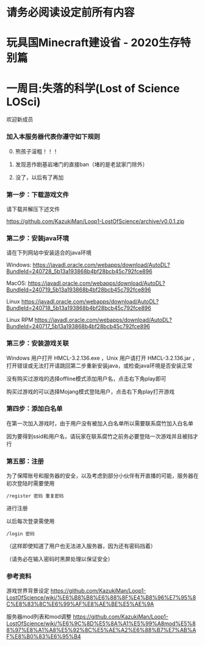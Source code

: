 # 请务必阅读设定前所有内容
# 玩具国Minecraft建设省 - 2020生存特别篇
# 一周目:失落的科学(Lost of Science LOSci)

欢迎新成员

### 加入本服务器代表你遵守如下规则
0. 熊孩子滚粗！！！

1. 发现恶作剧基岩堵门的直接ban（堵的是老鼠家门除外）

2. 没了，以后有了再加



### 第一步：下载游戏文件

请下载并解压下述文件

https://github.com/KazukiMan/Loop1-LostOfScience/archive/v0.0.1.zip


### 第二步：安装java环境

请在下列网站中安装适合的java环境

Windows: https://javadl.oracle.com/webapps/download/AutoDL?BundleId=240728_5b13a193868b4bf28bcb45c792fce896

MacOS: https://javadl.oracle.com/webapps/download/AutoDL?BundleId=240719_5b13a193868b4bf28bcb45c792fce896

Linux https://javadl.oracle.com/webapps/download/AutoDL?BundleId=240718_5b13a193868b4bf28bcb45c792fce896

Linux RPM https://javadl.oracle.com/webapps/download/AutoDL?BundleId=240717_5b13a193868b4bf28bcb45c792fce896




### 第三步：安装游戏关联

Windows 用户打开 HMCL-3.2.136.exe ，Unix 用户请打开 HMCL-3.2.136.jar ，打开错误或无法打开请跳回第二步重新安装java，或检查java环境是否安装正常


没有购买过游戏的选择offline模式添加用户名，点击右下角play即可

购买过游戏的可以选择Mojang模式登陆用户，点击右下角play打开游戏


### 第四步：添加白名单

在第一次加入游戏时，由于用户没有被加入白名单所以需要联系腐竹加入白名单

因为要得到ssid和用户名，请玩家在联系腐竹之前务必要登陆一次游戏并且被挡才行


### 第五部：注册

为了保障账号和服务器的安全，以及考虑到部分小伙伴有开直播的可能，服务器在初次登陆时需要使用

`/register 密码 重复密码 `

进行注册

以后每次登录需使用

`/login 密码`

（这样即使知道了用户也无法进入服务器，因为还有密码挡着）

（请务必在输入密码时黑屏处理以保证安全）



### 参考资料

游戏世界背景设定 https://github.com/KazukiMan/Loop1-LostOfScience/wiki/%E6%B8%B8%E6%88%8F%E4%B8%96%E7%95%8C%E8%83%8C%E6%99%AF%E8%AE%BE%E5%AE%9A

服务器mod列表和mod调整 https://github.com/KazukiMan/Loop1-LostOfScience/wiki/%E6%9C%8D%E5%8A%A1%E5%99%A8mod%E5%88%97%E8%A1%A8%E5%92%8C%E5%AE%A2%E6%88%B7%E7%AB%AF%E8%B0%83%E6%95%B4

